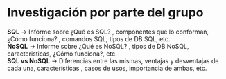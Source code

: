 # Investigación por parte del grupo

**SQL** → Informe sobre ¿Qué es SQL? , componentes que lo conforman, ¿Cómo funciona? , comandos SQL, tipos de DB SQL, etc.  
**NoSQL** → Informe sobre ¿Qué es NoSQL? , tipos de DB NoSQL, caracteristicas, ¿Cómo funciona?, etc.  
**SQL vs NoSQL** → Diferencias entre las mismas, ventajas y desventajas de cada una, características , casos de usos, importancia de ambas, etc.
